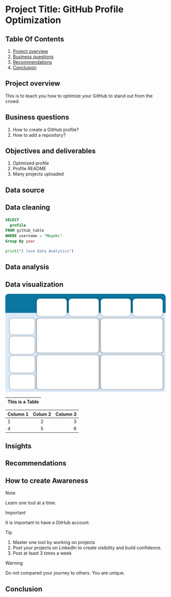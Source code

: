 # Project Title: GitHub Profile Optimization

## Table Of Contents
1. [Project overview](#Project-overview)
2. [Business questions](#Business-questions)
3. [Recommendations](#Recommendations)
4. [Conclusion](#Conclusion)

## Project overview
This is to teach you how to optimize your GitHub to stand out from the crowd.

## Business questions
1. How to create a GitHub profile?
2. How to add a repository?

## Objectives and deliverables
1. Optimized profile
2. Profile README
3. Many projects uploaded

## Data source

## Data cleaning 
```sql
SELECT
  profile
FROM github_table
WHERE username = "Moyokc"
Group By year
```

```python
print("I love Data Analytics")
```

## Data analysis

## Data visualization
![This is the image](https://github.com/Moyokc/test/blob/main/Picture1.png)

|This is a Table|
| :------  |

| Column 1 | Colum 2 | Column 3 |
| :------  | :-----: | -------: |
|1 | 2 | 3|
|4 | 5 | 6 |


## Insights 

## Recommendations






## How to create Awareness
> [!NOTE]
> Learn one tool at a time.

> [!IMPORTANT]
> It is important to have a GitHub account.

> [!Tip]
> 1. Master one tool by working on projects
> 2. Post your projects on LinkedIn to create visibility and build confidence.
> 3. Post at least 3 times a week

> [!WARNING]
> Do not compared your journey to others. You are unique.




## Conclusion

